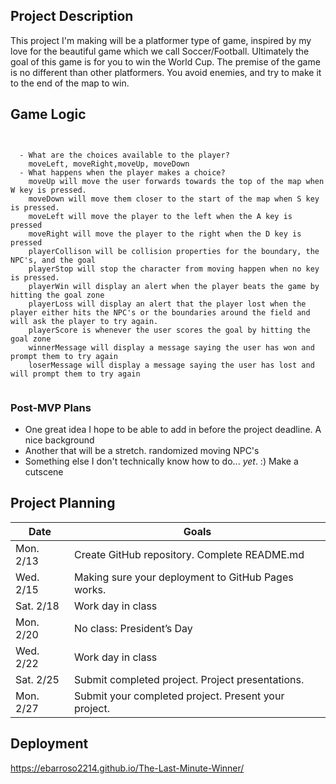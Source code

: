 
## Project Description

This project I'm making will be a platformer type of game, inspired by my love for the beautiful game which we call Soccer/Football. Ultimately the goal of this game is for you to win the World Cup. The premise of the game is no different than other platformers. You avoid enemies, and try to make it to the end of the map to win.

## Game Logic

```


  - What are the choices available to the player?
    moveLeft, moveRight,moveUp, moveDown
  - What happens when the player makes a choice?
    moveUp will move the user forwards towards the top of the map when W key is pressed.
    moveDown will move them closer to the start of the map when S key is pressed.
    moveLeft will move the player to the left when the A key is pressed
    moveRight will move the player to the right when the D key is pressed
    playerCollison will be collision properties for the boundary, the NPC's, and the goal
    playerStop will stop the character from moving happen when no key is pressed.
    playerWin will display an alert when the player beats the game by hitting the goal zone
    playerLoss will display an alert that the player lost when the player either hits the NPC's or the boundaries around the field and will ask the player to try again.
    playerScore is whenever the user scores the goal by hitting the goal zone
    winnerMessage will display a message saying the user has won and prompt them to try again
    loserMessage will display a message saying the user has lost and will prompt them to try again


```


### Post-MVP Plans

- One great idea I hope to be able to add in before the project deadline.
    A nice background
- Another that will be a stretch.
    randomized moving NPC's
- Something else I don't technically know how to do... _yet_. :)
    Make a cutscene

## Project Planning


|Date| Goals|
|----| -----|
| Mon. 2/13 | Create GitHub repository. Complete README.md |
| Wed. 2/15 | Making sure your deployment to GitHub Pages works. |
| Sat. 2/18 | Work day in class |
| Mon. 2/20 | No class: President’s Day |
| Wed. 2/22 | Work day in class  |
| Sat. 2/25 | Submit completed project. Project presentations. |
| Mon. 2/27 | Submit your completed project. Present your project. |


## Deployment 
https://ebarroso2214.github.io/The-Last-Minute-Winner/
